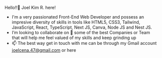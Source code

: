 Hello!!👋 Joel Kim R. here!
- I'm a very passionated Front-End Web Developer and possess an impresive diversity of skills in tools like HTML5, CSS3, Tailwind, JavaScript, React, TypeScript, Next JS, Canva, Node JS and Nest JS.
- I’m looking to collaborate on 💞️ some of the best Companies or Team that will help me feel valued of my skills and keep grinding up
- 📫 The best way get in touch with me can be through my Gmail account joelcena.47@gmail.com or here


<!---
Joel-Kimikya/Joel-Kimikya is a ✨ special ✨ repository because its `README.md` (this file) appears on your GitHub profile.
You can click the Preview link to take a look at your changes.
--->
